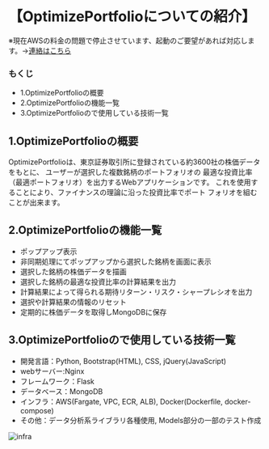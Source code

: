 # 【OptimizePortfolioについての紹介】

※現在AWSの料金の問題で停止させています、起動のご要望があれば対応します。->[連絡はこちら](https://densuke.work/#Contact)

### もくじ
- 1.OptimizePortfolioの概要
- 2.OptimizePortfolioの機能一覧
- 3.OptimizePortfolioので使用している技術一覧

## 1.OptimizePortfolioの概要
OptimizePortfolioは、東京証券取引所に登録されている約3600社の株価データをもとに、
ユーザーが選択した複数銘柄のポートフォリオの 最適な投資比率（最適ポートフォリオ）を出力するWebアプリケーションです。 
これを使用することにより、ファイナンスの理論に沿った投資比率でポート フォリオを組むことが出来ます。

## 2.OptimizePortfolioの機能一覧
- ポップアップ表示
- 非同期処理にてポップアップから選択した銘柄を画面に表示
- 選択した銘柄の株価データを描画
- 選択した銘柄の最適な投資比率の計算結果を出力
- 計算結果によって得られる期待リターン・リスク・シャープレシオを出力
- 選択や計算結果の情報のリセット
- 定期的に株価データを取得しMongoDBに保存

## 3.OptimizePortfolioので使用している技術一覧
- 開発言語：Python, Bootstrap(HTML), CSS, jQuery(JavaScript)
- webサーバー:Nginx
- フレームワーク：Flask 
- データベース：MongoDB
- インフラ：AWS(Fargate, VPC, ECR, ALB), Docker(Dockerfile, docker-compose)
- その他：データ分析系ライブラリ各種使用, Models部分の一部のテスト作成

![infra](https://opop-img.s3.us-east-2.amazonaws.com/OptimizePortfolio_infra.png) 
